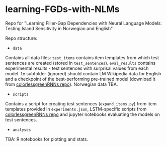 # learning-FGDs-with-NLMs
Repo for "Learning Filler-Gap Dependencies with Neural Language Models: Testing Island Sensitivity in Norwegian and English"

Repo structure:

- `data`

Contains all data files: `test_items` contains item templates from which test sentences are created (stored in `test_sentences`).
`eval_results` contains experimental results - test sentences with surprisal values from each model. 
`lm` subfolder (ignored) should contain LM Wikipedia data for English and a checkpoint of the best-performing pre-trained model (download it from [colorlessgreenRNNs repo](https://github.com/facebookresearch/colorlessgreenRNNs/tree/main/data)). Norwegian data TBA. 

- `scripts`

Contains a script for creating test sentences (`expand_items.py`) from item templates provided in `experiments.json`, LSTM-specific scripts from [colorlessgreenRNNs repo](https://github.com/facebookresearch/colorlessgreenRNNs/tree/main/src/language_models) and jupyter notebooks evaluating the models on test sentences.

- `analyses`

TBA: R notebooks for plotting and stats.